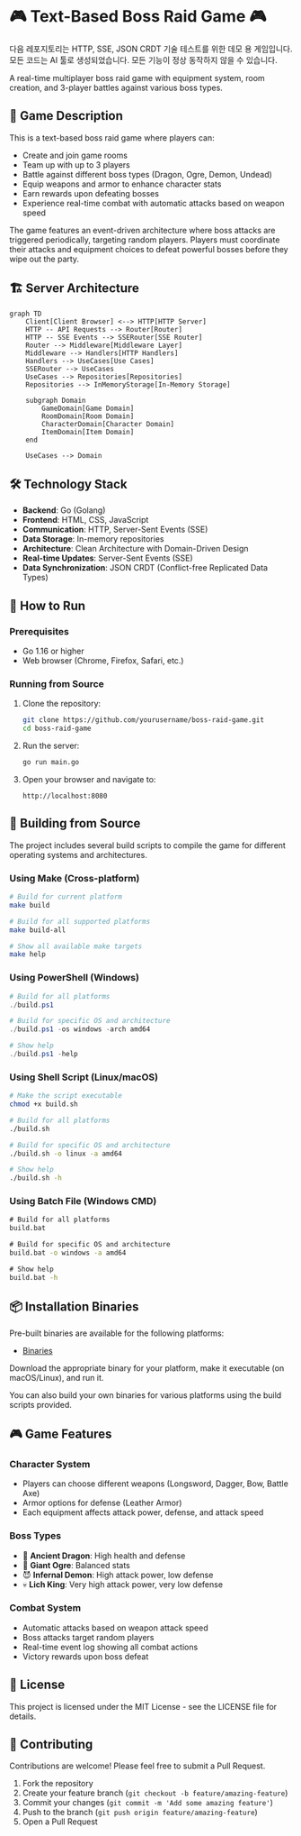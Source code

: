 # 🎮 Text-Based Boss Raid Game 🎮

다음 레포지토리는 HTTP, SSE, JSON CRDT 기술 테스트를 위한 데모 용 게임입니다.
모든 코드는 AI 툴로 생성되었습니다. 모든 기능이 정상 동작하지 않을 수 있습니다.

A real-time multiplayer boss raid game with equipment system, room creation, and 3-player battles against various boss types.

## 🎯 Game Description

This is a text-based boss raid game where players can:

- Create and join game rooms
- Team up with up to 3 players
- Battle against different boss types (Dragon, Ogre, Demon, Undead)
- Equip weapons and armor to enhance character stats
- Earn rewards upon defeating bosses
- Experience real-time combat with automatic attacks based on weapon speed

The game features an event-driven architecture where boss attacks are triggered periodically, targeting random players. Players must coordinate their attacks and equipment choices to defeat powerful bosses before they wipe out the party.

## 🏗️ Server Architecture

```mermaid
graph TD
    Client[Client Browser] <--> HTTP[HTTP Server]
    HTTP -- API Requests --> Router[Router]
    HTTP -- SSE Events --> SSERouter[SSE Router]
    Router --> Middleware[Middleware Layer]
    Middleware --> Handlers[HTTP Handlers]
    Handlers --> UseCases[Use Cases]
    SSERouter --> UseCases
    UseCases --> Repositories[Repositories]
    Repositories --> InMemoryStorage[In-Memory Storage]

    subgraph Domain
        GameDomain[Game Domain]
        RoomDomain[Room Domain]
        CharacterDomain[Character Domain]
        ItemDomain[Item Domain]
    end

    UseCases --> Domain
```

## 🛠️ Technology Stack

- **Backend**: Go (Golang)
- **Frontend**: HTML, CSS, JavaScript
- **Communication**: HTTP, Server-Sent Events (SSE)
- **Data Storage**: In-memory repositories
- **Architecture**: Clean Architecture with Domain-Driven Design
- **Real-time Updates**: Server-Sent Events (SSE)
- **Data Synchronization**: JSON CRDT (Conflict-free Replicated Data Types)

## 🚀 How to Run

### Prerequisites

- Go 1.16 or higher
- Web browser (Chrome, Firefox, Safari, etc.)

### Running from Source

1. Clone the repository:
   ```bash
   git clone https://github.com/yourusername/boss-raid-game.git
   cd boss-raid-game
   ```

2. Run the server:
   ```bash
   go run main.go
   ```

3. Open your browser and navigate to:
   ```
   http://localhost:8080
   ```

## 🔨 Building from Source

The project includes several build scripts to compile the game for different operating systems and architectures.

### Using Make (Cross-platform)

```bash
# Build for current platform
make build

# Build for all supported platforms
make build-all

# Show all available make targets
make help
```

### Using PowerShell (Windows)

```powershell
# Build for all platforms
./build.ps1

# Build for specific OS and architecture
./build.ps1 -os windows -arch amd64

# Show help
./build.ps1 -help
```

### Using Shell Script (Linux/macOS)

```bash
# Make the script executable
chmod +x build.sh

# Build for all platforms
./build.sh

# Build for specific OS and architecture
./build.sh -o linux -a amd64

# Show help
./build.sh -h
```

### Using Batch File (Windows CMD)

```cmd
# Build for all platforms
build.bat

# Build for specific OS and architecture
build.bat -o windows -a amd64

# Show help
build.bat -h
```

## 📦 Installation Binaries

Pre-built binaries are available for the following platforms:

- [Binaries](https://github.com/homveloper/boss-raid-game/releases/tag/v1.0.0)

Download the appropriate binary for your platform, make it executable (on macOS/Linux), and run it.

You can also build your own binaries for various platforms using the build scripts provided.

## 🎮 Game Features

### Character System
- Players can choose different weapons (Longsword, Dagger, Bow, Battle Axe)
- Armor options for defense (Leather Armor)
- Each equipment affects attack power, defense, and attack speed

### Boss Types
- 🐉 **Ancient Dragon**: High health and defense
- 👹 **Giant Ogre**: Balanced stats
- 😈 **Infernal Demon**: High attack power, low defense
- 💀 **Lich King**: Very high attack power, very low defense

### Combat System
- Automatic attacks based on weapon attack speed
- Boss attacks target random players
- Real-time event log showing all combat actions
- Victory rewards upon boss defeat

## 📝 License

This project is licensed under the MIT License - see the LICENSE file for details.

## 🤝 Contributing

Contributions are welcome! Please feel free to submit a Pull Request.

1. Fork the repository
2. Create your feature branch (`git checkout -b feature/amazing-feature`)
3. Commit your changes (`git commit -m 'Add some amazing feature'`)
4. Push to the branch (`git push origin feature/amazing-feature`)
5. Open a Pull Request

